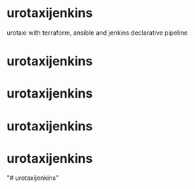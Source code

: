 # urotaxijenkins
urotaxi with terraform, ansible and jenkins declarative pipeline
# urotaxijenkins
# urotaxijenkins
# urotaxijenkins
# urotaxijenkins
"# urotaxijenkins" 
